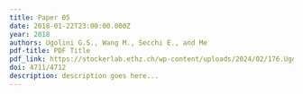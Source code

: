 ```yaml
---
title: Paper 05
date: 2018-01-22T23:00:00.000Z
year: 2018
authors: Ugolini G.S., Wang M., Secchi E., and Me
pdf-title: PDF Title 
pdf_link: https://stockerlab.ethz.ch/wp-content/uploads/2024/02/176.Ugolini-et-al.pdf
doi: 4711/4712
description: description goes here...
---
```

